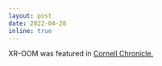 ```yaml
---
layout: post
date: 2022-04-28
inline: true
---
```


XR-OOM was featured in [Cornell Chronicle.](https://news.cornell.edu/stories/2022/04/mixed-reality-driving-simulator-low-cost-alternative)